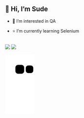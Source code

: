 ## 👋 Hi, I’m Sude
* 👀 I’m interested in QA
* ⭐	 I’m currently learning Selenium

  
  ##
 
<div> 
 </a> 
  <a href = "sudeeesimsek@gmail.com"><img src="https://img.shields.io/badge/-Gmail-%23333?style=for-the-badge&logo=gmail&logoColor=white" target="_blank"></a>
  <a href="www.linkedin.com/in/sudesimsek" target="_blank"><img src="https://img.shields.io/badge/-LinkedIn-%230077B5?style=for-the-badge&logo=linkedin&logoColor=white" target="_blank"></a> 
 
  ![Snake animation](https://github.com/rafaballerini/rafaballerini/blob/output/github-contribution-grid-snake.svg)
 
</div>

